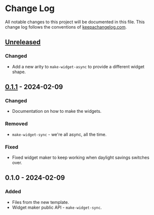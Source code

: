# Change Log
All notable changes to this project will be documented in this file. This change log follows the conventions of [keepachangelog.com](http://keepachangelog.com/).

## [Unreleased]
### Changed
- Add a new arity to `make-widget-async` to provide a different widget shape.

## [0.1.1] - 2024-02-09
### Changed
- Documentation on how to make the widgets.

### Removed
- `make-widget-sync` - we're all async, all the time.

### Fixed
- Fixed widget maker to keep working when daylight savings switches over.

## 0.1.0 - 2024-02-09
### Added
- Files from the new template.
- Widget maker public API - `make-widget-sync`.

[Unreleased]: https://github.com/via_led/koucha_test/compare/0.1.1...HEAD
[0.1.1]: https://github.com/via_led/koucha_test/compare/0.1.0...0.1.1
